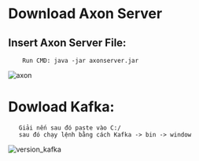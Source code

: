  # Download Axon Server
 ## Insert Axon Server File: 
        Run CMD: java -jar axonserver.jar
![axon](https://github.com/HoangLong1806/BTL-Book-Library/assets/144574704/083fadba-fe13-4470-a9e3-ee2339b5d6ad)

# Dowload Kafka:
       Giải nến sau đó paste vào C:/
       sau đó chạy lệnh bằng cách Kafka -> bin -> window
    
![version_kafka](https://github.com/HoangLong1806/BTL-Book-Library/assets/144574704/5b009127-258b-465a-8229-1bcae4bce682)

